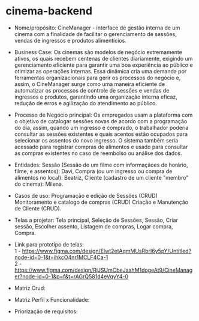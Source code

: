 # cinema-backend

* Nome/propósito: CineManager - interface de gestão interna de um cinema com a finalidade de facilitar o gerenciamento de sessões, vendas de ingressos e produtos alimentícios.

* Business Case: Os cinemas são modelos de negócio extremamente ativos, os quais recebem centenas de clientes diariamente, exigindo um gerenciamento eficiente para garantir uma boa experiência ao público e otimizar as operações internas. Essa dinâmica cria uma demanda por ferramentas organizacionais para gerir os processos do negócio e, assim, o CineManager surge como uma maneira eficiente de automatizar os processos de controle de sessões e vendas de ingressos e produtos, garantindo uma organização interna eficaz, redução de erros e agilização do atendimento ao público.

* Processo de Negócio principal: Os empregados usam a plataforma com o objetivo de catalogar sessões novas de acordo com a programação do dia, assim, quando um ingresso é comprado, o trabalhador poderia consultar as sessões existentes e quais acentos estão ocupados para selecionar os assentos do novo ingresso. O sistema também seria acessado para registrar compras de alimentos e usado para consultar as compras existentes no caso de reembolso ou análise dos dados.

* Entidades: Sessão (Sessão de um filme com informaçãoes de horário, filme, e assentos): Davi, Compra (ou um ingresso ou compra de alimentos no local): Beatriz, Cliente (cadastro de um cliente "membro" do cinema): Milena.

* Casos de uso: Programação e edição de Sessões (CRUD) Monitoramento e catalogo de compras (CRUD) Criação e Manutenção de Cliente (CRUD).

* Telas a projetar: Tela principal, Seleção de Sessões, Sessão, Criar sessão, Escolher assento, Listagem de compras, Logar compra, Compra.

* Link para prototipo de telas:                                                                                                                        
  1 - https://www.figma.com/design/Elwt2etAqmMUsRbrI6y5pY/Untitled?node-id=0-1&t=ihkcO4nr1MCLF4Ca-1                                                                                                                
  2 - https://www.figma.com/design/RjJSUmCbeJaahM1dogeAt9/CineManager?node-id=0-1&p=f&t=rAGrQ581d4eVqyY4-0

* Matriz Crud:
* Matriz Perfil x Funcionalidade:
* Priorização de requisitos:
  
